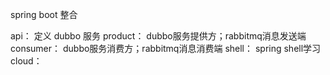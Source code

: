 spring boot 整合

api：    定义 dubbo 服务
product：    dubbo服务提供方；rabbitmq消息发送端
consumer：   dubbo服务消费方；rabbitmq消息消费端
shell：  spring shell学习
cloud：  